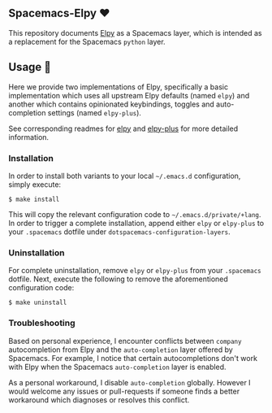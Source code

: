 ## Spacemacs-Elpy :heart:

This repository documents [Elpy](https://github.com/jorgenschaefer/elpy) as a Spacemacs layer, which is intended as a replacement for the Spacemacs `python` layer.

## Usage :book:

Here we provide two implementations of Elpy, specifically a basic implementation which uses all upstream Elpy defaults (named `elpy`) and another which contains opinionated keybindings, toggles and auto-completion settings (named `elpy-plus`).

See corresponding readmes for [elpy](+lang/elpy) and [elpy-plus](+lang/elpy-plus) for more detailed information.

### Installation

In order to install both variants to your local `~/.emacs.d` configuration, simply execute:

```shell
$ make install
```

This will copy the relevant configuration code to `~/.emacs.d/private/+lang`. In order to trigger a complete installation, append either `elpy` or `elpy-plus` to your `.spacemacs` dotfile under `dotspacemacs-configuration-layers`.

### Uninstallation

For complete uninstallation, remove `elpy` or `elpy-plus` from your `.spacemacs` dotfile. Next, execute the following to remove the aforementioned configuration code:

```shell
$ make uninstall
```

### Troubleshooting

Based on personal experience, I encounter conflicts between `company` autocompletion from Elpy and the `auto-completion` layer offered by Spacemacs. For example, I notice that certain autocompletions don't work with Elpy when the Spacemacs `auto-completion` layer is enabled.

As a personal workaround, I disable `auto-completion` globally. However I would welcome any issues or pull-requests if someone finds a better workaround which diagnoses or resolves this conflict.

<!--  LocalWords:  Spacemacs Elpy readmes elpy dotfile Uninstallation
 -->
<!--  LocalWords:  uninstallation autocompletion autocompletions
 -->

